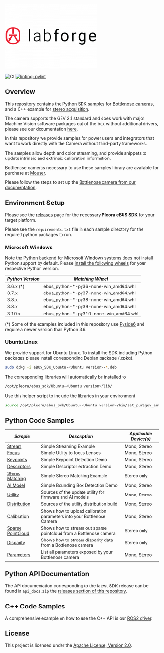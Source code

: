 ![Labforge logo](doc/img/logo-2-300x212.png)

![CI](https://github.com/labforge/sdk-demos/actions/workflows/main.yml/badge.svg)
[![linting: pylint](https://img.shields.io/badge/linting-pylint-yellowgreen)](https://github.com/pylint-dev/pylint)

## Overview

This repository contains the Python SDK samples for [Bottlenose cameras](https://www.labforge.ca/features-bottlenose/),
and a C++ example for [stereo acquisition](stereo_viewer/README.md).

The camera supports the GEV 2.1 standard and does work with major Machine Vision
software packages out of the box without additional drivers, please see our documentation
[here](https://docs.labforge.ca/docs/interfaces).

In this repository we provide samples for power users and integrators that want to work directly with the Camera 
without third-party frameworks. 

The samples allow depth and color streaming, and provide snippets to update intrinsic and extrinsic calibration 
information.

Bottlenose cameras necessary to use these samples library are available for 
purchase at [Mouser](https://www.mouser.ca/manufacturer/labforge/).

Please follow the steps to set up the [Bottlenose camera from our documentation](https://docs.labforge.ca/docs).

## Environment Setup

Please see the [releases](https://github.com/labforge/sdk-demos/releases/) page 
for the necessary **Pleora eBUS SDK** for your target platform. 

Please see the ```requirements.txt``` file in each sample directory for the
required python packages to run.

### Microsoft Windows

Note the Python backend for Microsoft Windows systems does not install Python
support by default. Please [install the following wheels](https://packaging.python.org/en/latest/tutorials/installing-packages/)
for your respective Python version.

| ***Python Version*** | ***Matching Wheel***                   |
|----------------------|----------------------------------------|
| 3.6.x (*)            | ebus_python-*-py36-none-win_amd64.whl  |
| 3.7.x                | ebus_python-*-py37-none-win_amd64.whl  |
| 3.8.x                | ebus_python-*-py38-none-win_amd64.whl  |
| 3.8.x                | ebus_python-*-py39-none-win_amd64.whl  |
| 3.10.x               | ebus_python-*-py310-none-win_amd64.whl |

(*) Some of the examples included in this repository use [Pyside6](https://doc.qt.io/qtforpython-6/PySide6/QtWidgets/index.html)
and require a newer version than Python 3.6.

### Ubuntu Linux

We provide support for Ubuntu Linux. To install the SDK including Python packages
please install corresponding Debian package (.dpkg).

```bash
sudo dpkg -i eBUS_SDK_Ubuntu-<Ubuntu version>-*.deb
```

The corresponding libraries will automatically be installed to

```bash
/opt/pleora/ebus_sdk/Ubuntu-<Ubuntu version>/lib/
```

Use this helper script to include the libraries in your environment

```bash
source /opt/pleora/ebus_sdk/Ubuntu-<Ubuntu version>/bin/set_puregev_env.sh
```

## Python Code Samples

| ***Sample***                                | ***Description***                                                      | ***Applicable Device(s)*** |
|---------------------------------------------|------------------------------------------------------------------------|----------------------------|
| [Stream](stream/README.md)                  | Simple Streaming Example                                               | Mono, Stereo               |
| [Focus](parameters/README.md)               | Simple Utility to focus Lenses                                         | Mono, Stereo               |
| [Keypoints](keypoints/README.md)            | Simple Keypoint Detection Demo                                         | Mono, Stereo               |
| [Descriptors](descriptors/README.md)        | Simple Descriptor extraction Demo                                      | Mono, Stereo               |
| [Stereo Matching](stereo_matches/README.md) | Simple Stereo Matching Example                                         | Stereo only                |
| [AI Model](ai_model/README.md)              | Simple Bounding Box Detection Demo                                     | Mono, Stereo               |
| [Utility](utility/README.md)                | Sources of the update utility for firmware and AI models               | Mono, Stereo               |
| [Distribution](distribution/README.md)      | Sources of the utility distribution build                              | Mono, Stereo               |
| [Calibration](calibration/README.md)        | Shows how to upload calibration parameters into your Bottlenose Camera | Mono, Stereo               |
| [Sparse PointCloud](sparse3d/README.md)     | Shows how to stream out sparse pointcloud from a Bottlenose camera     | Stereo only                |
| [Disparity](disparity/README.md)            | Shows how to stream disparity data from a Bottlenose camera            | Stereo only                |
| [Parameters](parameters/README.md)          | List all parameters exposed by your Bottlenose camera                  | Mono, Stereo               |

## Python API Documentation

The API documentation corresponding to the latest SDK release can be found
in ```api_docs.zip``` the [releases section of this repository](https://github.com/labforge/sdk-demos/releases/).

## C++ Code Samples

A comprehensive example on how to use the C++ API is our [ROS2 driver](https://github.com/labforge/bottlenose-ros2).

## License
This project is licensed under the [Apache License, Version 2.0](LICENSE).
